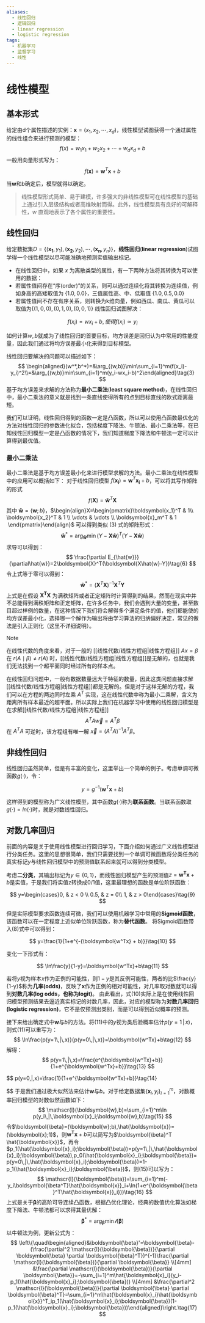 ```yaml
---
aliases:
  - 线性回归
  - 逻辑回归
  - linear regression
  - logistic regression
tags:
  - 机器学习
  - 监督学习
  - 线性
---
```


# 线性模型

## 基本形式

给定由d个属性描述的实例：$\boldsymbol{x}=(x_1,x_2,\cdots,x_d)$，线性模型试图获得一个通过属性的线性组合来进行预测的模型：
$$
f(x) = w_1x_1 + w_2x_2 + \cdots + w_dx_d + b\tag{1}
$$
一般用向量形式写为：
$$
f(\boldsymbol{x})=\boldsymbol{w}^T\boldsymbol{x}+b\tag{2}
$$

当$\boldsymbol{w}$和$b$确定后，模型就得以确定。
> 线性模型形式简单、易于建模，许多强大的非线性模型可在线性模型的基础上通过引入层级结构或者高维映射而得。此外，线性模型具有良好的可解释性，$w$ 直观地表示了各个属性的重要性。


## 线性回归

给定数据集$D=\{(\boldsymbol{x_1},y_1),(\boldsymbol{x_2},y_2),\cdots,(\boldsymbol{x_n},y_n)\}$，**线性回归**(**linear regression**)试图学得一个线性模型以尽可能准确地预测实值输出标记。
- 在线性回归中，如果 $x$ 为离散类型的属性，有一下两种方法将其转换为可以使用的数据：
- 若属性值间存在“序(order)”的关系，则可以通过连续化将其转换为连续值，例如身高的高矮取值为 $\{1.0,0.0\}$，三值属性高、中、低取值 $\{1.0,0.5,0.0\}$
- 若属性值间不存在有序关系，则转换为k维向量，例如西瓜、南瓜、黄瓜可以取值为$\{(1,0,0),(0,1,0),(0,0,1)\}$
线性回归试图解决：

$$
f(x_i)=wx_i+b,使得f(x_i)\simeq y_i
$$

如何计算$w,b$就成为了线性回归的首要目标，均方误差是回归认为中常用的性能度量，因此我们通过将均方误差最小化来得到目标模型。

线性回归要解决的问题可以描述如下：
$$
\begin{aligned}(w^*,b^*)=&\arg_{(w,b)}\min\sum_{i=1}^m(f(x_i)-y_i)^2\\=&\arg_{(w,b)}min\sum_{i=1}^m(y_i-wx_i-b)^2\end{aligned}\tag{3}
$$
基于均方误差来求解的方法称为**最小二乘法**(**least square method**)，在线性回归中，最小二乘法的意义就是找到一条直线使得所有的点到目标直线的欧式距离最短。

我们可以证明，线性回归得到的函数一定是凸函数，所以可以使用凸函数最优化的方法对线性回归的参数进化拟合，包括梯度下降法、牛顿法、最小二乘法等，在已知线性回归模型一定是凸函数的情况下，我们知道梯度下降法和牛顿法一定可以计算得到最优值。

### 最小二乘法

最小二乘法是基于均方误差最小化来进行模型求解的方法。最小二乘法在线性模型中的应用可以概括如下：
对于线性回归模型 $f(\boldsymbol{x_i})=\boldsymbol{w}^T\boldsymbol{x_i}+b$，可以将其写作矩阵的形式
$$
 f(\boldsymbol{X})=\boldsymbol{\hat{w}}^T\boldsymbol{X}\tag{4}
 $$
其中 $\boldsymbol{\hat{w}}=\{\boldsymbol{w};b\}$，$\begin{align}X=\begin{pmatrix}\boldsymbol{x_1}^T & 1\\ \boldsymbol{x_2}^T & 1 \\ \vdots & \vdots \\ \boldsymbol{x}_m^T & 1  \end{pmatrix}\end{align}$ 可以得到类似 $(3)$ 式的矩阵形式：
$$
\boldsymbol{\hat{w}}^*=\arg_{\boldsymbol{\hat{w}}}\min(Y-\boldsymbol{X}\boldsymbol{\hat{w}})^T(Y-\boldsymbol{X}\boldsymbol{\hat{w}})\tag{5}
$$
求导可以得到：
$$
\frac{\partial E_{\hat{w}}}{\partial\hat{w}}=2\boldsymbol{X}^T(\boldsymbol{X\hat{w}-Y})\tag{6}
$$
令上式等于零可以得到：
$$
\boldsymbol{\hat{w}}^*=(\boldsymbol{X}^T\boldsymbol{X})^{-1}\boldsymbol{X}^T\boldsymbol{Y}\tag{7}
$$
上式是在假设 $\boldsymbol{X^TX}$ 为满秩矩阵或者正定矩阵时计算得到的结果，然而在现实中并不总能得到满秩矩阵和正定矩阵，在许多任务中，我们会遇到大量的变量，甚至数目超过样例的数量，在这种情况下我们将会解得多个满足条件的值，他们都能使的均方误差最小化，选择哪一个解作为输出将由学习算法的归纳偏好决定，常见的做法是引入正则化（这里不详细说明）。

> [!note]
> 在线性代数的角度来看，对于一般的 [[线性代数/线性方程组|线性方程组]] $Ax=\beta$ 在 $r(A\mid \beta)\neq r(A)$ 时，[[线性代数/线性方程组|线性方程组]]是无解的，也就是我们无法找到一个超平面同时经过所有的样本点。
> 
> 在线性回归问题中，一般有数据数量远大于特征的数量，因此这类问题直接求解[[线性代数/线性方程组|线性方程组]]都是无解的。但是对于这样无解的方程，我们可以在方程的两边同时左乘 $A^{T}$ 实现，这在线性代数中称为最小二乘解，含义为距离所有样本最近的超平面。所以实际上我们在机器学习中使用的线性回归模型是在求解[[线性代数/线性方程组|线性方程组]]
> $$
A^TA\vec{w}=A^{T}\beta
> $$
> 在 $A^{T}A$ 可逆时，该方程组有唯一解 $\vec{x}=(A^{T}A)^{-1}A^{T}\beta$。

## 非线性回归

线性回归虽然简单，但是有丰富的变化，这里举出一个简单的例子。考虑单调可微函数$g(\cdot)$，令：
  
$$
y=g^{-1}(\boldsymbol{w}^T\boldsymbol{x} + b)\tag{8}
$$
  
这样得到的模型称为广义线性模型，其中函数$g(\cdot)$称为**联系函数**。当联系函数取$g(\cdot)=ln(\cdot)$时，就是对数线性回归。
  
## 对数几率回归

前面的内容是关于使用线性模型进行回归学习，下面介绍如何通过广义线性模型进行分类任务。这里的思想很简单，我们只需要找到一个单调可微函数将分类任务的真实标记$y$与线性回归模型中的预测值联系起来就可以得到分类模型。

考虑**二分类**，其输出标记为$y\in \{0, 1\}$，而线性回归模型产生的预测值$z=\boldsymbol{w^Tx}+b$是实值，于是我们将实值z转换成0/1值，这里最理想的函数是单位阶跃函数：

$$
y=\begin{cases}0, & z < 0 \\ 0.5, & z = 0\\ 1, & z > 0\end{cases}\tag{9}
$$

但是实际模型要求函数连续可微，我们可以使用机器学习中常用的**Sigmoid函数**，该函数可以在一定程度上近似单位阶跃函数，称为**替代函数**。 将Sigmoid函数带入$(8)$式中可以得到：

$$
y=\frac{1}{1+e^{-(\boldsymbol{w^Tx} + b)}}\tag{10}
$$

变化一下形式有：

$$
\ln\frac{y}{1-y}=\boldsymbol{w^Tx}+b\tag{11}
$$

若将$y$视为样本$x$作为正例的可能性，则$1-y$是其反例可能性，两者的比$\frac{y}{1-y}$称为**几率(odds)**，反映了$\boldsymbol{x}$作为正例的相对可能性，对几率取对数就可以得到**对数几率(log odds，也称为logit)**。
由此看出，式$(10)$实际上是在使用线性回归模型预测结果去逼近真实标记的对数几率，因此，对应的模型称为**对数几率回归(logistic regression)**，它不是仅预测出类别，而是可以得到近似概率的预测。

接下来给出确定式中$\boldsymbol{w}$与$b$的方法。将$(11)$中的$y$视为类后验概率估计$p(y=1\,|\,x)$，则式$(11)$可以重写为：
$$
\ln\frac{p(y=1\,|\,x)}{p(y=0\,|\,x)}=\boldsymbol{w^Tx}+b\tag{12}
$$
解得：
$$
p(y=1\,|\,x)=\frac{e^{\boldsymbol{w^Tx}+b}}{1+e^{\boldsymbol{w^Tx}+b}}\tag{13}
$$

$$
p(y=0\,|\,x)=\frac{1}{1+e^{\boldsymbol{w^Tx}+b}}\tag{14}

$$
于是我们通过极大似然法来估计$\boldsymbol{w}$与$b$。对于给定数据集$\{\boldsymbol{x}_i,y_i\}_{i=1}^m$，对数概率回归模型的对数似然函数如下：
$$
\mathscr{l}(\boldsymbol{w},b)=\sum_{i=1}^m\ln p(y_i\,|\,\boldsymbol{x}_i;\boldsymbol{w},b)\tag{15}
$$
令$\boldsymbol{\beta}=(\boldsymbol{w};b),\hat{\boldsymbol{x}}=(\boldsymbol{x};1)$，则$\boldsymbol{w^Tx}+b$可以简写为$\boldsymbol{\beta}^T \hat{\boldsymbol{x}}$，再令$p_1(\hat{\boldsymbol{x}_i};\boldsymbol{\beta})=p(y=1\,|\,\hat{\boldsymbol{x}_i};\boldsymbol{\beta}),p_0(\hat{\boldsymbol{x}_i};\boldsymbol{\beta})=p(y=0\,|\,\hat{\boldsymbol{x}_i};\boldsymbol{\beta})=1-p_1(\hat{\boldsymbol{x}_i};\boldsymbol{\beta})$，则$(15)$可以写为：
$$
\mathscr{l}(\boldsymbol{\beta})=\sum_{i=1}^m(-y_i\boldsymbol{\beta^T}\hat{\boldsymbol{x}}_i+\ln(1+e^{\boldsymbol{\beta}^T\hat{\boldsymbol{x}}_i}))\tag{16}
$$
上式是关于$\boldsymbol{\beta}$的高阶可导连续凸函数，根据凸优化理论，经典的数值优化算法如梯度下降法、牛顿法都可以求得其最优解：
$$
\boldsymbol{\beta}^*=\arg_{\boldsymbol{\beta}}\min \mathscr{l}(\boldsymbol{\beta})
$$
以牛顿法为例，更新公式为：
$$
\left\{\quad\begin{aligned}&\boldsymbol{\beta}'=\boldsymbol{\beta}-(\frac{\partial^2 \mathscr{l}(\boldsymbol{\beta})}{\partial \boldsymbol{\beta} \partial \boldsymbol{\beta}^T})^{-1}\frac{\partial \mathscr{l}(\boldsymbol{\beta})}{\partial \boldsymbol{\beta}}
\\[4mm]
&\frac{\partial \mathscr{l}(\boldsymbol{\beta})}{\partial \boldsymbol{\beta}}=-\sum_{i=1}^m\hat{\boldsymbol{x}_i}(y_i-p_1(\hat{\boldsymbol{x}_i};\boldsymbol{\beta}))
\\[4mm]
&\frac{\partial^2 \mathscr{l}(\boldsymbol{\beta})}{\partial \boldsymbol{\beta} \partial \boldsymbol{\beta}^T}=\sum_{i=1}^m\hat{\boldsymbol{x}_i}\hat{\boldsymbol{x}}^T_ip_1(\hat{\boldsymbol{x}_i};\boldsymbol{\beta})(1-p_1(\hat{\boldsymbol{x}_i};\boldsymbol{\beta}))\end{aligned}\right.\tag{17}
$$